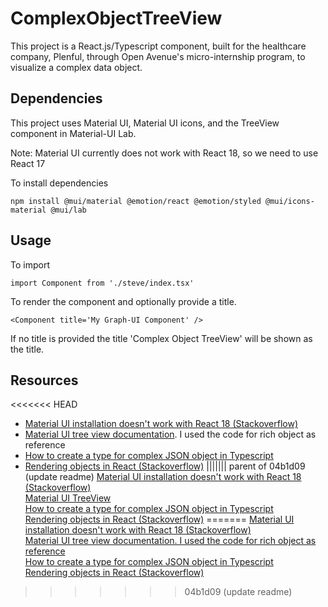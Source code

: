 # ComplexObjectTreeView

This project is a React.js/Typescript component, built for the healthcare company, Plenful, through Open Avenue's micro-internship program, to visualize a complex data object.

## Dependencies

This project uses Material UI, Material UI icons, and the TreeView component in Material-UI Lab.

Note: Material UI currently does not work with React 18, so we need to use React 17

To install dependencies

```
npm install @mui/material @emotion/react @emotion/styled @mui/icons-material @mui/lab
```

## Usage

To import

```
import Component from './steve/index.tsx'
```

To render the component and optionally provide a title.

```
<Component title='My Graph-UI Component' />
```

If no title is provided the title 'Complex Object TreeView' will be shown as the title.

## Resources
<<<<<<< HEAD
* [Material UI installation doesn't work with React 18 (Stackoverflow)](https://stackoverflow.com/questions/71713111/mui-installation-doesnt-work-with-react-18)
* [Material UI tree view documentation](https://mui.com/material-ui/react-tree-view/).  I used the code for rich object as reference
* [How to create a type for complex JSON object in Typescript](https://dev.to/ankittanna/how-to-create-a-type-for-complex-json-object-in-typescript-d81)
* [Rendering objects in React (Stackoverflow)](https://stackoverflow.com/questions/45100477/how-to-render-a-object-in-react)
||||||| parent of 04b1d09 (update readme)
[Material UI installation doesn't work with React 18 (Stackoverflow)](https://stackoverflow.com/questions/71713111/mui-installation-doesnt-work-with-react-18)<br/>
[Material UI TreeView](https://mui.com/material-ui/react-tree-view/)<br/>
[How to create a type for complex JSON object in Typescript](https://dev.to/ankittanna/how-to-create-a-type-for-complex-json-object-in-typescript-d81)<br/>
[Rendering objects in React (Stackoverflow)](https://stackoverflow.com/questions/45100477/how-to-render-a-object-in-react)
=======
[Material UI installation doesn't work with React 18 (Stackoverflow)](https://stackoverflow.com/questions/71713111/mui-installation-doesnt-work-with-react-18)<br/>
[Material UI tree view documentation.  I used the code for rich object as reference](https://mui.com/material-ui/react-tree-view/)<br/>
[How to create a type for complex JSON object in Typescript](https://dev.to/ankittanna/how-to-create-a-type-for-complex-json-object-in-typescript-d81)<br/>
[Rendering objects in React (Stackoverflow)](https://stackoverflow.com/questions/45100477/how-to-render-a-object-in-react)
>>>>>>> 04b1d09 (update readme)

